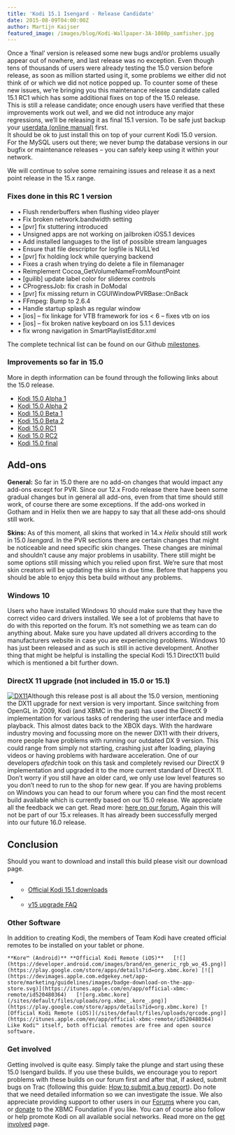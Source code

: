 ```yaml
---
title: 'Kodi 15.1 Isengard - Release Candidate'
date: 2015-08-09T04:00:00Z
author: Martijn Kaijser
featured_image: /images/blog/Kodi-Wallpaper-3A-1080p_samfisher.jpg
---
```

Once a ‘final’ version is released some new bugs and/or problems usually appear out of nowhere, and last release was no exception. Even though tens of thousands of users were already testing the 15.0 version before release, as soon as million started using it, some problems we either did not think of or which we did not notice popped up. To counter some of these new issues, we’re bringing you this maintenance release candidate called 15.1 RC1 which has some additional fixes on top of the 15.0 release.  
 This is still a release candidate; once enough users have verified that these improvements work out well, and we did not introduce any major regressions, we’ll be releasing it as final 15.1 version. To be safe just backup your [userdata (online manual)](https://kodi.wiki/view/Userdata) first.  
 It should be ok to just install this on top of your current Kodi 15.0 version. For the MySQL users out there; we never bump the database versions in our bugfix or maintenance releases – you can safely keep using it within your network.

 We will continue to solve some remaining issues and release it as a next point release in the 15.x range.

 ### Fixes done in this RC 1 version

 
 * • Flush renderbuffers when flushing video player
 * • Fix broken network.bandwidth setting
 * • [pvr] fix stuttering introduced
 * • Unsigned apps are not working on jailbroken iOS5.1 devices
 * • Add installed languages to the list of possible stream languages
 * • Ensure that file descriptor for logfile is NULL’ed
 * • [pvr] fix holding lock while querying backend
 * • Fixes a crash when trying do delete a file in filemanager
 * • Reimplement Cocoa\_GetVolumeNameFromMountPoint
 * • [guilib] update label color for sliderex controls
 * • CProgressJob: fix crash in DoModal
 * • [pvr] fix missing return in CGUIWindowPVRBase::OnBack
 * • FFmpeg: Bump to 2.6.4
 * • Handle startup splash as regular window
 * • [ios] – fix linkage for VTB framework for ios \< 6 – fixes vtb on ios
 * • [ios] – fix broken native keyboard on ios 5.1.1 devices
 * • fix wrong navigation in SmartPlaylistEditor.xml
 
 The complete technical list can be found on our Github [milestones](https://github.com/xbmc/xbmc/milestones?direction=desc&sort=due_date&state=closed).

 ### Improvements so far in 15.0

 More in depth information can be found through the following links about the 15.0 release.

 
 * [Kodi 15.0 Alpha 1](/article/kodi-150-alpha-1-road-isengard) 
 * [Kodi 15.0 Alpha 2](/article/kodi-150-isengard-alpha-2)
 * [Kodi 15.0 Beta 1](/article/kodi-150-isengard-beta-1 "Kodi 15.0 Isengard – Beta 1")
 * [Kodi 15.0 Beta 2](/article/kodi-150-isengard--beta-2 "Kodi 15.0 Isengard – Beta 2")
 * [Kodi 15.0 RC1](/article/kodi-150-isengard-rc-1)
 * [Kodi 15.0 RC2](/article/kodi-150-isengard--rc-2)
 * [Kodi 15.0 final](/article/kodi-150-isengard-one-release-rule-them-all)
 
 Add-ons
-------

 **General:** So far in 15.0 there are no add-on changes that would impact any add-ons except for PVR. Since our 12.x Frodo release there have been some gradual changes but in general all add-ons, even from that time should still work, of course there are some exceptions. If the add-ons worked in Gotham and in Helix then we are happy to say that all these add-ons should still work.

 **Skins:** As of this moment, all skins that worked in 14.x *Helix* should still work in 15.0 *Isengard*. In the PVR sections there are certain changes that might be noticeable and need specific skin changes. These changes are minimal and shouldn’t cause any major problems in usability. There still might be some options still missing which you relied upon first. We’re sure that most skin creators will be updating the skins in due time. Before that happens you should be able to enjoy this beta build without any problems.

 ### Windows 10

 Users who have installed Windows 10 should make sure that they have the correct video card drivers installed. We see a lot of problems that have to do with this reported on the forum. It’s not something we as team can do anything about. Make sure you have updated all drivers according to the manufacturers website in case you are experiencing problems. Windows 10 has just been released and as such is still in active development. Another thing that might be helpful is installing the special Kodi 15.1 DirectX11 build which is mentioned a bit further down.

 ###  DirectX 11 upgrade (not included in 15.0 or 15.1)

 [![DX11](/sites/default/files/uploads/DX11.png)](/sites/default/files/uploads/DX11.png)Although this release post is all about the 15.0 version, mentioning the DX11 upgrade for next version is very important. Since switching from OpenGL in 2009, Kodi (and XBMC in the past) has used the DirectX 9 implementation for various tasks of rendering the user interface and media playback. This almost dates back to the XBOX days. With the hardware industry moving and focussing more on the newer DX11 with their drivers, more people have problems with running our outdated DX 9 version. This could range from simply not starting, crashing just after loading, playing videos or having problems with hardware acceleration. One of our developers *afedchin* took on this task and completely revised our DirectX 9 implementation and upgraded it to the more current standard of DirectX 11. Don’t worry if you still have an older card, we only use low level features so you don’t need to run to the shop for new gear. If you are having problems on Windows you can head to our forum where you can find the most recent build available which is currently based on our 15.0 release. We appreciate all the feedback we can get. Read more: [here on our forum.](https://forum.kodi.tv/showthread.php?tid=218274) Again this will not be part of our 15.x releases. It has already been successfully merged into our future 16.0 release.

 Conclusion
----------

 Should you want to download and install this build please visit our download page.

 
 * * [Official Kodi 15.1 downloads](/download)
 * * [v15 upgrade FAQ](https://kodi.wiki/view/Isengard_FAQ)
 
 ### Other Software

 In addition to creating Kodi, the members of Team Kodi have created official remotes to be installed on your tablet or phone.

    **Kore™ (Android)** **Official Kodi Remote (iOS)**   [![](https://developer.android.com/images/brand/en_generic_rgb_wo_45.png)](https://play.google.com/store/apps/details?id=org.xbmc.kore) [![](https://devimages.apple.com.edgekey.net/app-store/marketing/guidelines/images/badge-download-on-the-app-store.svg)](https://itunes.apple.com/en/app/official-xbmc-remote/id520480364)   [![org.xbmc.kore](/sites/default/files/uploads/org.xbmc_.kore_.png)](https://play.google.com/store/apps/details?id=org.xbmc.kore) [![Official Kodi Remote (iOS)](/sites/default/files/uploads/qrcode.png)](https://itunes.apple.com/en/app/official-xbmc-remote/id520480364)    Like Kodi™ itself, both official remotes are free and open source software.

 ### Get involved

 Getting involved is quite easy. Simply take the plunge and start using these 15.0 Isengard builds. If you use these builds, we encourage you to report problems with these builds on our forum first and after that, if asked, submit bugs on Trac (following this guide: [How to submit a bug report](https://kodi.wiki/view/HOW-TO:Submit_a_bug_report)). Do note that we need detailed information so we can investigate the issue. We also appreciate providing support to other users in our [Forums](https://forum.kodi.tv/ "Kodi Forums") where you can, or [donate](/contribute/donate "XBMC Foundation Donations") to the XBMC Foundation if you like. You can of course also follow or help promote Kodi on all available social networks. Read more on the [get involved](/get-involved) page.

  